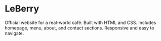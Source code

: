 # LeBerry
Official website for a real-world café. Built with HTML and CSS. Includes homepage, menu, about, and contact sections. Responsive and easy to navigate.
